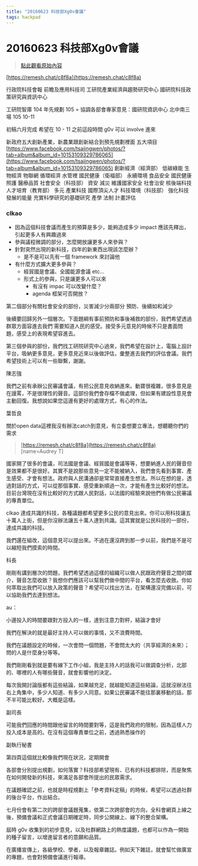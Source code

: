 ```yaml
---
title: "20160623 科技部Xg0v會議"
tags: hackpad
---
```


# 20160623 科技部Xg0v會議

> [點此觀看原始內容](https://g0v.hackpad.tw/JL7KzMmcXJl)


[https://remesh.chat/c8f8a](https://remesh.chat/c8f8a)

行政院科技會報
前瞻及應用科技司
工研院產業經濟與趨勢研究中心
國研院科技政策研究與資訊中心

工研院智庫 104 年先規劃
105 = 協調各部會專家意見：國研院資訊中心
北中南三場 105 10-11

初稿六月完成
希望在 10 - 11 之前這段時間 g0v 可以 involve 進來

新政府五大創新產業，新農業跟創新結合到預先規劃裡面
五大項目  [https://www.facebook.com/tsaiingwen/photos/?tab=album&album_id=10153109329786065](https://www.facebook.com/tsaiingwen/photos/?tab=album&album_id=10153109329786065)
    創新經濟（經濟部）
        低碳綠能
        生物經濟
        物聯網
        循環經濟
        水管裡
    國民健康（衛福部）
        永續環境
        食品安全
        國民健康
        照護
        醫療品質
    社會安全（科技部）
        資安
        減災
        維護國家安全
        社會治安
        核後端科技
    人才培育（教育部）
        多元
        產業科技
        國際頂尖人才
    科技環境（科技部）
        強化科技發展的能量
        充實科學研究的基礎研究
        產學
        法制
        計畫評估

### clkao

- 因為這個科技會議而產生的預算是多少，能夠造成多少 impact 應該先釋出，引起更多人有興趣過來
- 參與議程微調的部分，怎麼開放讓更多人來參與？
- 針對突然出現的新科技，四年的新東西出現該怎麼辦？
    - 是不是可以先有一個 framework 來討論他
- 有什麼方式擴大更多參與？
    - 經貿國是會議、全國能源會議 etc...
    - 形式上的參與，只是讓更多人可以來
        - 有沒有 impac 可以改變什麼？
        - agenda 框架可否開放？



第二個部分有關社會安全的部份，災害減少分兩部分
預防、後續如和減少

後續要回歸另外一個層次。下面題綱有事前預防和事後補救的部份，我們希望透過群眾方面容進去我們˙需要知道人民的感受。接受多元意見的時候不只是書面問題，感受上的表現希望容進去。

第三個參與的部份，我們找工研院研究中心過來，我們希望在設計上，電腦上設計平台，吸納更多意見，更多意見近來以後做評估，彙整進去我們的評估會議。我們希望技術上可以有一些聯繫，謝謝。


陳志強

我們之前有承辦公民審議會議，有把公民意見收納進來。動寶很複雜，很多意見是在謾罵，不是很理性的聲音。這部份我們會存檔不做處理，但如果有建設性意見會主動回復。我想說如果您這邊有更好的處理方式，有心的作法。

葉哲良

關於open data這裡我沒有辦法catch到意見，有立委想要立專法，想聽聽你們的需求
> [https://remesh.chat/c8f8a](https://remesh.chat/c8f8a)
> [name=Audrey T]



國家開了很多的會議，司法國是會議、經貿國是會議等等，想要納進人民的聲音但是效果都不是很好。其實不是說那些意見一定不能被納入，我們會先看到事實、產生感受、才會有想法。政府與人民溝通卻是常常直接產生想法。所以在想的是，透過對話的方式，可以從那個事實、感受重新順過一次，才能有產生比較好的想法。目前台灣現在沒有比較好的方式跟人民對話，以法國的經驗來說他們有做公民審議的專責單位。

clkao 達成共識的科技，各種議題都希望更多公民的意見出來。你可以用科技讓五十萬人上街，但是你沒辦法讓五十萬人達到共識。這其實就是公民科技的一部份，達成共識的科技。

我們還在組改，這個意見可以提出來。不過在還沒跨到那一步以前，我們是不是可以縮短我們摸索的時間。

科長

剛剛有講到層次的問題，我們希望透過這樣的組織可以做人民跟政府聲音之間的媒介，聲音怎麼收斂？我想你們應該可以幫我們做中間的平台，看怎麼去收斂。你如何萃取出我們可以放入政策的聲音？希望可以找出方法，在架構還沒完備以前，可以協助我們去達到想法。

au：

小邊投入的時間要跟對方投入的一樣，達到注意力對秤，結論才會好

我們在解決的就是最好主持人可以做的事情，又不浪費時間。

我們在議題設定的時候，一次會問一個問題，不會問太大的（共享經濟的未來）；問的人是什麼身分等等。

我們剛剛看到就是要有線下工作小組，我是主持人的話我可以做調查分析，北部的、哪裡的人有哪些聲音，就會影響他的決定。

每次我開討論版都有這些結論，如果越充足，就越能知道這些結論，這就沒辦法往右上角集中，多少人知道、有多少人同意。如果公民審議不能往那裏移動的話，那不半可能比較好。大概是這樣。

副司長

可能我們回應的時間跟他留言的時間要對等，這是我們政府的限制，因為這樣人力投入成本是高的。在沒有這個專責單位之前，透過熟悉操作的


副執行秘書

第四頁這個就比較像我們現在狀況，定期開會



各部會分別提出規劃，如何落實？科技部希望現有、已有的科技都排除，而是聚焦在如何開發新的科技，來滿足各部會所提出的民眾需求。

在議題確認之前，也就是時程規劃上「參考資料定稿」的時候，希望可以透過社群的後台平台，作出結合。

七月份會有第二次的跨部會議題蒐集，依第二次跨部會的方向，全科會網頁上線之後，預備會議和正式會議日期確定時，同步公開線上、線下的整合架構。

屆時 g0v 收集到的初步意見，以及社群網路上的熱度議題，也都可以作為一開始的種子留言，以增進留言者的意願和品質。

在廣播宣傳上，各級學校、學者，以及報章雜誌。例如天下雜誌，就會幫忙做廣宣的專題，也會對預備會議進行報導。


